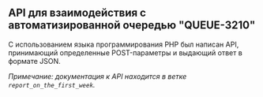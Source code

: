 ## API для взаимодействия с автоматизированной очередью "QUEUE-3210"
С использованием языка программирования PHP был написан API, принимающий определенные POST-параметры и выдающий ответ в формате JSON.

_Примечание: документация к API находится в ветке `report_on_the_first_week`._
